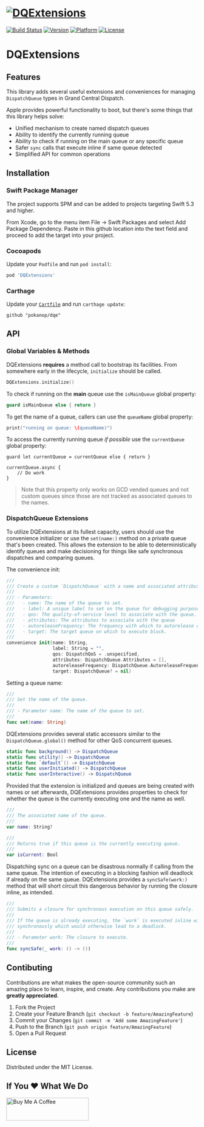 # [![DQExtensions](https://github.com/pokanop/dqe/blob/main/Resources/DQExtensions.png?raw=true)](#)

[![Build Status](https://travis-ci.com/pokanop/dqe.svg?branch=main)](https://travis-ci.org/pokanop/dqe)
[![Version](https://img.shields.io/cocoapods/v/DQExtensions.svg?style=flat)](http://cocoapods.org/pods/DQExtensions)
[![Platform](https://img.shields.io/cocoapods/p/DQExtensions.svg?style=flat)](http://cocoapods.org/pods/DQExtensions)
[![License](https://img.shields.io/cocoapods/l/DQExtensions.svg?style=flat)](https://github.com/pokanop/dqe/blob/master/LICENSE)

# DQExtensions

## Features

This library adds several useful extensions and conveniences for managing `DispatchQueue` types in Grand Central Dispatch.

Apple provides powerful functionality to boot, but there's some things that this library helps solve:

- Unified mechanism to create named dispatch queues
- Ability to identify the currently running queue
- Ability to check if running on the main queue or any specific queue
- Safer `sync` calls that execute inline if same queue detected
- Simplified API for common operations

## Installation

### Swift Package Manager

The project supports SPM and can be added to projects targeting Swift 5.3 and higher.

From Xcode, go to the menu item File -> Swift Packages and select Add Package Dependency. Paste in this github location into the text field and proceed to add the target into your project.

### Cocoapods

Update your `Podfile` and run `pod install`:

```sh
pod 'DQExtensions'
```

### Carthage

Update your [`Cartfile`](https://github.com/Carthage/Carthage) and run `carthage update`:

```
github "pokanop/dqe"
```

## API

### Global Variables & Methods

DQExtensions **requires** a method call to bootstrap its facilities. From somewhere early in the lifecycle, `initialize` should be called.

```swift
DQExtensions.initialize()
```

To check if running on the **main** queue use the `isMainQueue` global property:

```swift
guard isMainQueue else { return }
```

To get the name of a queue, callers can use the `queueName` global property:

```swift
print("running on queue: \(queueName)")
```

To access the currently running queue _if possible_ use the `currentQueue` global property:

```
guard let currentQueue = currentQueue else { return }

currentQueue.async {
    // Do work
}
```

> Note that this property only works on GCD vended queues and not custom queues since those are not tracked as associated queues to the names.

### DispatchQueue Extensions

To utilize DQExtensions at its fullest capacity, users should use the convenience initializer or use the `set(name:)` method on a private queue that's been created. This allows the extension to be able to deterministically identify queues and make decisioning for things like safe synchronous dispatches and comparing queues.

The convenience init:

```swift
///
/// Create a custom `DispatchQueue` with a name and associated attributes.
///
/// - Parameters:
///   - name: The name of the queue to set.
///   - label: A unique label to set on the queue for debugging purposes.
///   - qos: The quality-of-service level to associate with the queue.
///   - attributes: The attributes to associate with the queue
///   - autoreleaseFrequency: The frequency with which to autorelease objects created by the blocks that the queue schedules
///   - target: The target queue on which to execute block.
///
convenience init(name: String,
                 label: String = "",
                 qos: DispatchQoS = .unspecified,
                 attributes: DispatchQueue.Attributes = [],
                 autoreleaseFrequency: DispatchQueue.AutoreleaseFrequency = .inherit,
                 target: DispatchQueue? = nil)
```

Setting a queue name:

```swift
///
/// Set the name of the queue.
///
/// - Parameter name: The name of the queue to set.
///
func set(name: String)
```

DQExtensions provides several static accessors similar to the `DispatchQueue.global()` method for other QoS concurrent queues.

```swift
static func background() -> DispatchQueue
static func utility() -> DispatchQueue
static func `default`() -> DispatchQueue
static func userInitiated() -> DispatchQueue
static func userInteractive() -> DispatchQueue
```

Provided that the extension is initialized and queues are being created with names or set afterwards, DQExtensions provides properties to check for whether the queue is the currently executing one and the name as well.

```swift
///
/// The associated name of the queue.
///
var name: String?

///
/// Returns true if this queue is the currently executing queue.
///
var isCurrent: Bool
```

Dispatching sync on a queue can be disastrous normally if calling from the same queue. The intention of executing in a blocking fashion will deadlock if already on the same queue. DQExtensions provides a `syncSafe(work:)` method that will short circuit this dangerous behavior by running the closure inline, as intended.

```swift
///
/// Submits a closure for synchronous execution on this queue safely.
///
/// If the queue is already executing, the `work` is executed inline without dispatching
/// synchronously which would otherwise lead to a deadlock.
///
/// - Parameter work: The closure to execute.
///
func syncSafe(_ work: () -> ())
```

## Contibuting

Contributions are what makes the open-source community such an amazing place to learn, inspire, and create. Any contributions you make are **greatly appreciated**.

1. Fork the Project
2. Create your Feature Branch (`git checkout -b feature/AmazingFeature`)
3. Commit your Changes (`git commit -m 'Add some AmazingFeature'`)
4. Push to the Branch (`git push origin feature/AmazingFeature`)
5. Open a Pull Request

## License

Distributed under the MIT License.

## If You ♥️ What We Do

<a href="https://www.buymeacoffee.com/pokanopapps" target="_blank"><img src="https://cdn.buymeacoffee.com/buttons/v2/default-yellow.png" alt="Buy Me A Coffee" height="60" width="217"></a>
